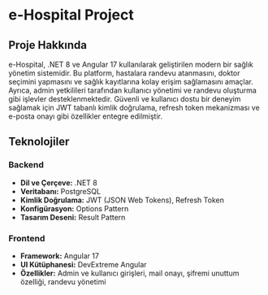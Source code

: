 # e-Hospital Project

## Proje Hakkında

e-Hospital, .NET 8 ve Angular 17 kullanılarak geliştirilen modern bir sağlık yönetim sistemidir. Bu platform, hastalara randevu atanmasını, doktor seçimini yapmasını ve sağlık kayıtlarına kolay erişim sağlamasını amaçlar. Ayrıca, admin yetkilileri tarafından kullanıcı yönetimi ve randevu oluşturma gibi işlevler desteklenmektedir. Güvenli ve kullanıcı dostu bir deneyim sağlamak için JWT tabanlı kimlik doğrulama, refresh token mekanizması ve e-posta onayı gibi özellikler entegre edilmiştir.

## Teknolojiler

### Backend
- **Dil ve Çerçeve:** .NET 8
- **Veritabanı:** PostgreSQL
- **Kimlik Doğrulama:** JWT (JSON Web Tokens), Refresh Token
- **Konfigürasyon:** Options Pattern
- **Tasarım Deseni:** Result Pattern

### Frontend
- **Framework:** Angular 17
- **UI Kütüphanesi:** DevExtreme Angular
- **Özellikler:** Admin ve kullanıcı girişleri, mail onayı, şifremi unuttum özelliği, randevu yönetimi


